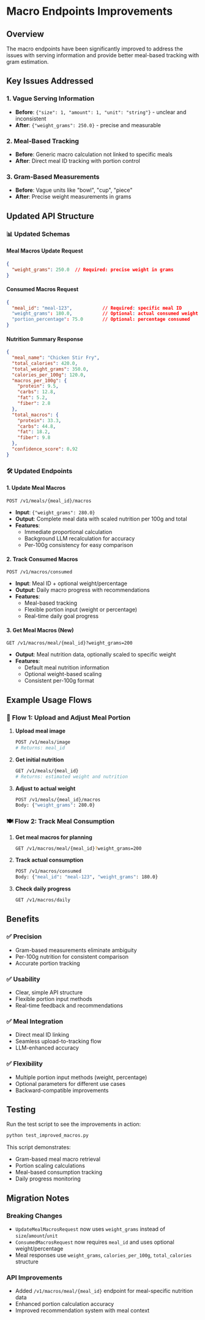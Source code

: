 # Macro Endpoints Improvements

## Overview

The macro endpoints have been significantly improved to address the issues with serving information and provide better meal-based tracking with gram estimation.

## Key Issues Addressed

### 1. **Vague Serving Information**
- **Before**: `{"size": 1, "amount": 1, "unit": "string"}` - unclear and inconsistent
- **After**: `{"weight_grams": 250.0}` - precise and measurable

### 2. **Meal-Based Tracking**
- **Before**: Generic macro calculation not linked to specific meals
- **After**: Direct meal ID tracking with portion control

### 3. **Gram-Based Measurements**
- **Before**: Vague units like "bowl", "cup", "piece"
- **After**: Precise weight measurements in grams

## Updated API Structure

### 📊 **Updated Schemas**

#### Meal Macros Update Request
```json
{
  "weight_grams": 250.0  // Required: precise weight in grams
}
```

#### Consumed Macros Request
```json
{
  "meal_id": "meal-123",           // Required: specific meal ID
  "weight_grams": 180.0,           // Optional: actual consumed weight
  "portion_percentage": 75.0       // Optional: percentage consumed
}
```

#### Nutrition Summary Response
```json
{
  "meal_name": "Chicken Stir Fry",
  "total_calories": 420.0,
  "total_weight_grams": 350.0,
  "calories_per_100g": 120.0,
  "macros_per_100g": {
    "protein": 9.5,
    "carbs": 12.8,
    "fat": 5.2,
    "fiber": 2.8
  },
  "total_macros": {
    "protein": 33.3,
    "carbs": 44.8,
    "fat": 18.2,
    "fiber": 9.8
  },
  "confidence_score": 0.92
}
```

### 🛠️ **Updated Endpoints**

#### 1. Update Meal Macros
```
POST /v1/meals/{meal_id}/macros
```
- **Input**: `{"weight_grams": 280.0}`
- **Output**: Complete meal data with scaled nutrition per 100g and total
- **Features**: 
  - Immediate proportional calculation
  - Background LLM recalculation for accuracy
  - Per-100g consistency for easy comparison

#### 2. Track Consumed Macros
```
POST /v1/macros/consumed
```
- **Input**: Meal ID + optional weight/percentage
- **Output**: Daily macro progress with recommendations
- **Features**:
  - Meal-based tracking
  - Flexible portion input (weight or percentage)
  - Real-time daily goal progress

#### 3. Get Meal Macros (New)
```
GET /v1/macros/meal/{meal_id}?weight_grams=200
```
- **Output**: Meal nutrition data, optionally scaled to specific weight
- **Features**:
  - Default meal nutrition information
  - Optional weight-based scaling
  - Consistent per-100g format

## Example Usage Flows

### 🔄 **Flow 1: Upload and Adjust Meal Portion**

1. **Upload meal image**
   ```bash
   POST /v1/meals/image
   # Returns: meal_id
   ```

2. **Get initial nutrition**
   ```bash
   GET /v1/meals/{meal_id}
   # Returns: estimated weight and nutrition
   ```

3. **Adjust to actual weight**
   ```bash
   POST /v1/meals/{meal_id}/macros
   Body: {"weight_grams": 280.0}
   ```

### 🍽️ **Flow 2: Track Meal Consumption**

1. **Get meal macros for planning**
   ```bash
   GET /v1/macros/meal/{meal_id}?weight_grams=200
   ```

2. **Track actual consumption**
   ```bash
   POST /v1/macros/consumed
   Body: {"meal_id": "meal-123", "weight_grams": 180.0}
   ```

3. **Check daily progress**
   ```bash
   GET /v1/macros/daily
   ```

## Benefits

### ✅ **Precision**
- Gram-based measurements eliminate ambiguity
- Per-100g nutrition for consistent comparison
- Accurate portion tracking

### ✅ **Usability**
- Clear, simple API structure
- Flexible portion input methods
- Real-time feedback and recommendations

### ✅ **Meal Integration**
- Direct meal ID linking
- Seamless upload-to-tracking flow
- LLM-enhanced accuracy

### ✅ **Flexibility**
- Multiple portion input methods (weight, percentage)
- Optional parameters for different use cases
- Backward-compatible improvements

## Testing

Run the test script to see the improvements in action:

```bash
python test_improved_macros.py
```

This script demonstrates:
- Gram-based meal macro retrieval
- Portion scaling calculations
- Meal-based consumption tracking
- Daily progress monitoring

## Migration Notes

### Breaking Changes
- `UpdateMealMacrosRequest` now uses `weight_grams` instead of `size`/`amount`/`unit`
- `ConsumedMacrosRequest` now requires `meal_id` and uses optional weight/percentage
- Meal responses use `weight_grams`, `calories_per_100g`, `total_calories` structure

### API Improvements
- Added `/v1/macros/meal/{meal_id}` endpoint for meal-specific nutrition data
- Enhanced portion calculation accuracy
- Improved recommendation system with meal context 